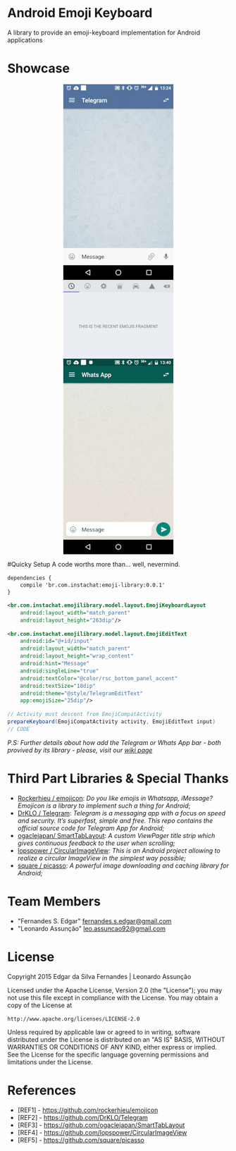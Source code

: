 # Android Emoji Keyboard
A library to provide an emoji-keyboard implementation for Android applications

# <a name="showcase"></a>Showcase
<p align="center">
<img src="showcase/telegram.gif" align="center"  hspace="50">
<img src="showcase/emojilayout.gif" align="center" hspace="50">
<img src="showcase/whatsapp.gif" align="center" hspace="50">
</p>

#Quicky Setup
A code worths more than... well, nevermind.

```
dependencies {
    compile 'br.com.instachat:emoji-library:0.0.1'
}
```

```xml
<br.com.instachat.emojilibrary.model.layout.EmojiKeyboardLayout
    android:layout_width="match_parent"
    android:layout_height="263dip"/>
```

```xml
<br.com.instachat.emojilibrary.model.layout.EmojiEditText
    android:id="@+id/input"
    android:layout_width="match_parent"
    android:layout_height="wrap_content"
    android:hint="Message"
    android:singleLine="true"
    android:textColor="@color/rsc_bottom_panel_accent"
    android:textSize="18dip"
    android:theme="@style/TelegramEditText"
    app:emojiSize="25dip"/>
```

```java
// Activity must descent from EmojiCompatActivity
prepareKeyboard(EmojiCompatActivity activity, EmojiEditText input)
// CODE
```

_P.S: Further details about how add the Telegram or Whats App bar - both provived by its library - please, visit our [wiki page](https://github.com/instachat/emoji-library/wiki)_

# <a name="third-part-libraries"></a>Third Part Libraries & Special Thanks
* [Rockerhieu / emojicon](#REF1): _Do you like emojis in Whatsapp, iMessage? Emojicon is a library to implement such a thing for Android_;
* [DrKLO / Telegram](#REF2): _Telegram is a messaging app with a focus on speed and security. It’s superfast, simple and free. This repo contains the official source code for Telegram App for Android;_
* [ogaclejapan/ SmartTabLayout](#REF3): _A custom ViewPager title strip which gives continuous feedback to the user when scrolling;_
* [lopspower / CircularImageView](#REF4): _This is an Android project allowing to realize a circular ImageView in the simplest way possible;_
* [square / picasso](#REF5): _A powerful image downloading and caching library for Android;_

# <a name="team-members"></a>Team Members
* "Fernandes S. Edgar" <fernandes.s.edgar@gmail.com>
* "Leonardo Assunção" <leo.assuncao92@gmail.com>

# <a name="license"></a>License
Copyright 2015 Edgar da Silva Fernandes | Leonardo Assunção

Licensed under the Apache License, Version 2.0 (the "License");
you may not use this file except in compliance with the License.
You may obtain a copy of the License at

    http://www.apache.org/licenses/LICENSE-2.0

Unless required by applicable law or agreed to in writing, software
distributed under the License is distributed on an "AS IS" BASIS,
WITHOUT WARRANTIES OR CONDITIONS OF ANY KIND, either express or implied.
See the License for the specific language governing permissions and
limitations under the License. 


# <a name="references"></a>References
* <a name="REF1"></a>[REF1] - https://github.com/rockerhieu/emojicon
* <a name="REF2"></a>[REF2] - https://github.com/DrKLO/Telegram
* <a name="REF3"></a>[REF3] - https://github.com/ogaclejapan/SmartTabLayout
* <a name="REF4"></a>[REF4] - https://github.com/lopspower/CircularImageView
* <a name="REF5"></a>[REF5] - https://github.com/square/picasso
